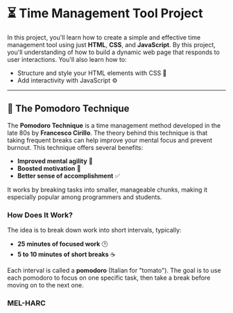 # ⏳ Time Management Tool Project

In this project, you'll learn how to create a simple and effective time management tool using just **HTML**, **CSS**, and **JavaScript**. By this project, you'll understanding of how to build a dynamic web page that responds to user interactions. You'll also learn how to:

- Structure and style your HTML elements with CSS 🎨
- Add interactivity with JavaScript ⚙️

---

## 🍅 The Pomodoro Technique

The **Pomodoro Technique** is a time management method developed in the late 80s by **Francesco Cirillo**. The theory behind this technique is that taking frequent breaks can help improve your mental focus and prevent burnout. This technique offers several benefits:

- **Improved mental agility** 🧠
- **Boosted motivation** 🚀
- **Better sense of accomplishment** ✅

It works by breaking tasks into smaller, manageable chunks, making it especially popular among programmers and students.

### How Does It Work?

The idea is to break down work into short intervals, typically:

- **25 minutes of focused work** 🕒
- **5 to 10 minutes of short breaks** ☕️

Each interval is called a **pomodoro** (Italian for "tomato"). The goal is to use each pomodoro to focus on one specific task, then take a break before moving on to the next one.

### MEL-HARC
